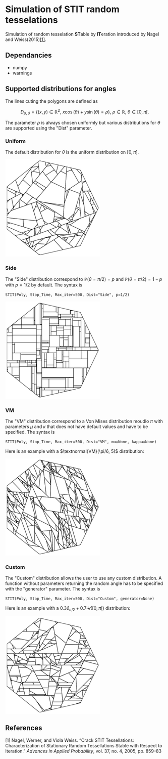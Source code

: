# Simulation of STIT random tesselations

Simulation of random tesselation **ST**able by **IT**eration introduced by Nagel and Weiss(2015)[[1]](#1). 

## Dependancies

- numpy
- warnings

## Supported distributions for angles

The lines cuting the polygons are defined as
```math
D_{\rho, \theta}=\{(x,y)\in\mathbb{R}^2,~x\cos(\theta)+y\sin(\theta)=\rho\},~\rho\in\mathbb{R},~\theta\in[0,\pi[.
```
The parameter $\rho$ is always chosen uniformly but various distributions for $\theta$ are supported using the "Dist" parameter.

### Uniform

The default distribution for $\theta$ is the uniform distribution on $[0, \pi]$.

<img src="Example pictures/Example.png" alt="" width="300px"/>

### Side

The "Side" distribution correspond to $\mathbb{P}(\theta=\pi/2)=p$ and $\mathbb{P}(\theta=\pi/2)=1-p$ with $p=1/2$ by default. The syntax is
```
STIT(Poly, Stop_Time, Max_iter=500, Dist="Side", p=1/2)
```

<img src="Example pictures/Example2.png" alt="" width="300px"/>

### VM

The "VM" distribution correspond to a Von Mises distribution moudlo $\pi$ with parameters $\mu$ and $\kappa$ that does not have default values and have to be specified. The syntax is
```
STIT(Poly, Stop_Time, Max_iter=500, Dist="VM", mu=None, kappa=None)
```
Here is an example with a $\textnormal{VM}(\pi/6, 5)$ distribution:

<img src="Example pictures/Example3.png" alt="" width="300px"/>

### Custom

The "Custom" distribution allows the user to use any custom distribution. A function without parameters returning the random angle has to be specified with the "generator" parameter. The syntax is
```
STIT(Poly, Stop_Time, Max_iter=500, Dist="Custom", generator=None)
```
Here is an example with a $0.3\delta_{\pi/2}+0.7\mathcal{U}([0, \pi[)$ distribution:

<img src="Example pictures/Example4.png" alt="" width="300px"/>

## References
<a id="1">[1]</a> 
Nagel, Werner, and Viola Weiss. “Crack STIT Tessellations: Characterization of Stationary Random Tessellations Stable with Respect to Iteration.” _Advances in Applied Probability_, vol. 37, no. 4, 2005, pp. 859–83
